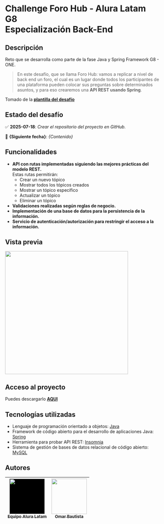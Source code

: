 
# Challenge Foro Hub - Alura Latam G8<br>Especialización Back-End

## Descripción
Reto que se desarrolla como parte de la fase Java y Spring Framework G8 - ONE.

>En este desafío, que se llama Foro Hub: vamos a replicar a nivel de back end un foro, el cual es un lugar donde todos los participantes de una plataforma
pueden colocar sus preguntas sobre determinados asuntos, y para eso crearemos una **API REST usando Spring**.

Tomado de la **[plantilla del desafío](https://trello.com/b/9DeAlIsq/foro-hub-challenge-back-end)**

## Estado del desafío
:white_check_mark: **2025-07-18**: *Crear el repositorio del proyecto en GitHub.*

:cherries: **{Siguiente fecha}**: *{Contenido}*

## Funcionalidades
* **API con rutas implementadas siguiendo las mejores prácticas del modelo REST.**<br>Estas rutas permitirán:
	- Crear un nuevo tópico
	- Mostrar todos los tópicos creados
	- Mostrar un tópico específico
	- Actualizar un tópico
	- Eliminar un tópico
* **Validaciones realizadas según reglas de negocio.**
* **Implementación de una base de datos para la persistencia de la información.**
* **Servicio de autenticación/autorización para restringir el acceso a la información.**

## Vista previa
<img src="#" width="400"><br>

## Acceso al proyecto
Puedes descargarlo **[AQUI](https://github.com/oabm77/challenge-forohub/archive/refs/heads/master.zip)**

## Tecnologías utilizadas
- Lenguaje de programación orientado a objetos: [Java](https://www.java.com)
- Framework de código abierto para el desarrollo de aplicaciones Java: [Spring](https://spring.io)
- Herramienta para probar API REST: [Insomnia](https://insomnia.rest)
- Sistema de gestión de bases de datos relacional de código abierto: [MySQL](https://www.mysql.com)

## Autores
| [<img src="https://www.aluracursos.com/assets/img/home/alura-logo.1730889068.svg" width=115 height=115 style="background-color:black;"><br><sub>Equipo Alura Latam</sub>](https://www.aluracursos.com) |  [<img src="https://live.staticflickr.com/65535/54296423135_023657de24_q_d.jpg" width=115><br><sub>Omar Bautista</sub>]([https://udocumentos.blogspot.com) |
| :---: | :---: |